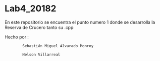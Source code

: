 # Lab4_20182

En este repositorio se encuentra el punto numero 1 donde se desarrolla la Reserva de Crucero tanto su .cpp

Hecho por : 

            Sebastián Miguel Alvarado Monroy

            Nelson Villarreal 
